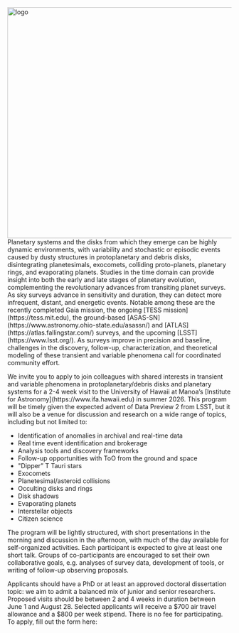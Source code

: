 <html>
<head>
<style>
.image-left {
  float: left;
  margin-right: 15px; /* Adds some space between the image and the text */
}
</style>
</head>
<link rel="icon" href="images/favicon.ico" type="image/x-icon" /> <link rel="shortcut icon" href="favicon.ico" type="image/x-icon" />
<link rel="stylesheet" href="https://cdn.rawgit.com/jpswalsh/academicons/master/css/academicons.min.css">
<body id="top">

<img src="../images/epseta.jpg" width=520 height=520 alt="logo" class="image-left">
<!-- Header -->

<!-- Main -->
<div id="main">

<section id="one">
<!-- <h2>Research Projects</h2>
--><div class="row">
<p>Planetary systems and the disks from which they emerge can be highly dynamic environments, with variability and stochastic or episodic events caused by dusty structures in protoplanetary and debris disks, disintegrating planetesimals, exocomets, colliding proto-planets, planetary rings, and evaporating planets.  Studies in the time domain can provide insight into both the early and late stages of planetary evolution, complementing the revolutionary advances from transiting planet surveys.  As sky surveys advance in sensitivity and duration, they can detect more infrequent, distant, and energetic events. Notable among these are the recently completed Gaia mission, the ongoing [TESS mission](https://tess.mit.edu), the ground-based [ASAS-SN](https://www.astronomy.ohio-state.edu/asassn/) and [ATLAS](https://atlas.fallingstar.com/) surveys, and the upcoming [LSST](https://www.lsst.org/). As surveys improve in precision and baseline, challenges in the discovery, follow-up, characterization, and theoretical modeling of these transient and variable phenomena call for coordinated community effort.</p> 
  
<p>We invite you to apply to join colleagues with shared interests in transient and variable phenomena in protoplanetary/debris disks and planetary systems for a 2-4 week visit to the University of Hawaii at Manoa’s [Institute for Astronomy](https://www.ifa.hawaii.edu) in summer 2026.  This program will be timely given the expected advent of Data Preview 2 from LSST, but it will also be a venue for discussion and research on a wide range of topics, including but not limited to:</p>

<ul>
<li>Identification of anomalies in archival and real-time data</li>
<li>Real time event identification and brokerage</li>
<li>Analysis tools and discovery frameworks</li>
<li>Follow-up opportunities with ToO from the ground and space</li>
<li>"Dipper” T Tauri stars</li>
<li>Exocomets</li>
<li>Planetesimal/asteroid collisions</li>
<li>Occulting disks and rings</li>
<li>Disk shadows </li>
<li>Evaporating planets</li>
<li>Interstellar objects</li>
<li>Citizen science</li>
</ul>

<p>The program will be lightly structured, with short presentations in the morning and discussion in the afternoon, with much of the day available for self-organized activities.  Each participant is expected to give at least one short talk.  Groups of co-participants are encouraged to set their own collaborative goals, e.g. analyses of survey data, development of tools, or writing of follow-up observing proposals.</p>

<p>Applicants should have a PhD or at least an approved doctoral dissertation topic: we aim to admit a balanced mix of junior and senior researchers.  Proposed visits should be between 2 and 4 weeks in duration between June 1 and August 28.  Selected applicants will receive a $700 air travel allowance and a $800 per week stipend.   There is no fee for participating.  To apply, fill out the form here:</p>
